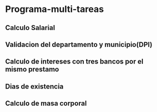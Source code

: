 # Programa-multi-tareas

## Calculo Salarial
## Validacion del departamento y municipio(DPI)
## Calculo de intereses con tres bancos por el mismo prestamo
## Dias de existencia
## Calculo de masa corporal
